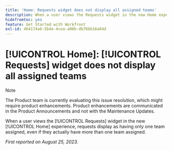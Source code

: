 ```yaml
---
title: 'Home: Requests widget does not display all assigned teams'
description: When a user views the Requests widget in the new Home experience, requests display as having only one team assigned, even if they actually have more than one team assigned.
hidefromtoc: yes
feature: Get Started with Workfront
exl-id: 464174a6-5b4e-4cea-a00b-db76bb16a04d
---
```

# [!UICONTROL Home]: [!UICONTROL Requests] widget does not display all assigned teams

>[!NOTE]
>
>The Product team is currently evaluating this issue resolution, which might require product enhancements. Product enhancements are communicated in the Product Announcements and not with the Maintenance Updates.

When a user views the [!UICONTROL Requests] widget in the new [!UICONTROL Home] experience, requests display as having only one team assigned, even if they actually have more than one team assigned.

_First reported on August 25, 2023._
